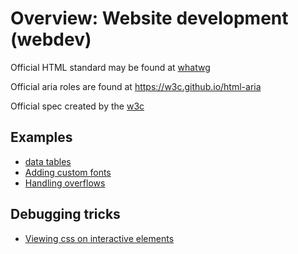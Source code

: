 # Overview: Website development (webdev)

Official HTML standard may be found at [whatwg](https://html.spec.whatwg.org/)

Official aria roles are found at <https://w3c.github.io/html-aria>

Official spec created by the [w3c](../697)

## Examples

- [data tables](../695)
- [Adding custom fonts](../658)
- [Handling overflows](../677)

## Debugging tricks

- [Viewing css on interactive elements](../689)
